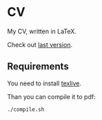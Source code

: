 # CV

My CV, written in LaTeX.

Check out [last version](https://github.com/makridenko/cv/releases).

## Requirements
You need to install [texlive](https://wiki.archlinux.org/title/TeX_Live).

Than you can compile it to pdf:
```bash
./compile.sh
```

